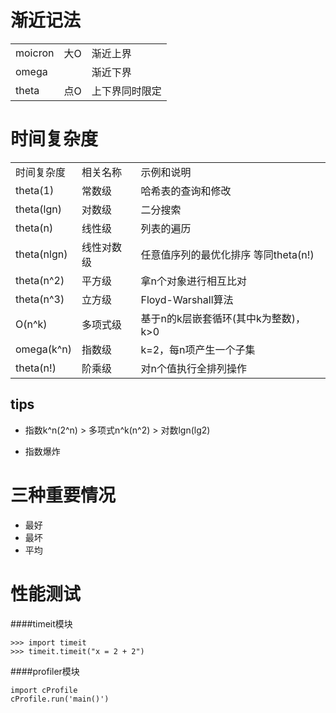 # 渐近记法

<table>
  <tr>
    <td>moicron</td>
    <td>大O</td>
    <td>渐近上界</td>
  </tr>
  <tr>
    <td>omega</td>
    <td></td>
    <td>渐近下界</td>
  </tr>
  <tr>
    <td>theta</td>
    <td>点O</td>
    <td>上下界同时限定</td>
  </tr>
</table>

# 时间复杂度

<table>
  <tr>
    <td>时间复杂度</td>
    <td>相关名称</td>
    <td>示例和说明</td>
  </tr>
  <tr>
    <td>theta(1)</td>
    <td>常数级</td>
    <td>哈希表的查询和修改</td>
  </tr>
  <tr>
    <td>theta(lgn)</td>
    <td>对数级</td>
    <td>二分搜索</td>
  </tr>
  <tr>
    <td>theta(n)</td>
    <td>线性级</td>
    <td>列表的遍历</td>
  </tr>
  <tr>
    <td>theta(nlgn)</td>
    <td>线性对数级</td>
    <td>
      任意值序列的最优化排序 等同theta(n!)
    </td>
  </tr>
  <tr>
    <td>theta(n^2)</td>
    <td>平方级</td>
    <td>拿n个对象进行相互比对</td>
  </tr>
  <tr>
    <td>theta(n^3)</td>
    <td>立方级</td>
    <td>Floyd-Warshall算法</td>
  </tr>
  <tr>
    <td>O(n^k)</td>
    <td>多项式级</td>
    <td>
      基于n的k层嵌套循环(其中k为整数)，k>0
    </td>
  </tr>
  <tr>
    <td>omega(k^n)</td>
    <td>指数级</td>
    <td>k=2，每n项产生一个子集</td>
  </tr>
  <tr>
    <td>theta(n!)</td>
    <td>阶乘级</td>
    <td>对n个值执行全排列操作</td>
  </tr>
</table>

## tips

* 指数k^n(2^n) > 多项式n^k(n^2) > 对数lgn(lg2)

* 指数爆炸

# 三种重要情况

* 最好
* 最坏
* 平均

# 性能测试

####timeit模块
```
>>> import timeit
>>> timeit.timeit("x = 2 + 2")
```

####profiler模块
```
import cProfile
cProfile.run('main()')
```